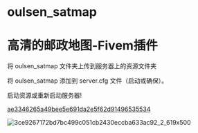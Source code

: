 # oulsen_satmap
# 高清的邮政地图-Fivem插件

将 oulsen_satmap 文件夹上传到服务器上的资源文件夹

将 oulsen_satmap 添加到 server.cfg 文件（启动或确保）。

启动资源或重新启动服务器!

[ae3346265a49bee5e691da2e5f62d91496535534](https://user-images.githubusercontent.com/86194394/178131895-f1de2c3e-3f71-4b39-a581-2df5d6ec37f9.jpg)

![3ce9267172bd7bc499c051cb2430eccba633ac92_2_619x500](https://user-images.githubusercontent.com/86194394/178131899-cc79206b-5957-4b8d-b57e-b3c00b4e9ca4.jpg)
